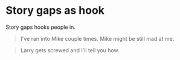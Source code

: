 # Story gaps as hook

Story gaps hooks people in.

> I've ran into Mike couple times. Mike might be still mad at me.

> Larry gets screwed and I'll tell you how.



